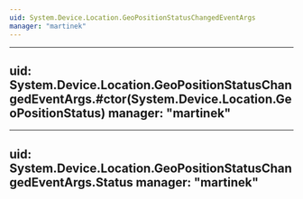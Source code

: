 ```yaml
---
uid: System.Device.Location.GeoPositionStatusChangedEventArgs
manager: "martinek"
---
```


---
uid: System.Device.Location.GeoPositionStatusChangedEventArgs.#ctor(System.Device.Location.GeoPositionStatus)
manager: "martinek"
---

---
uid: System.Device.Location.GeoPositionStatusChangedEventArgs.Status
manager: "martinek"
---
